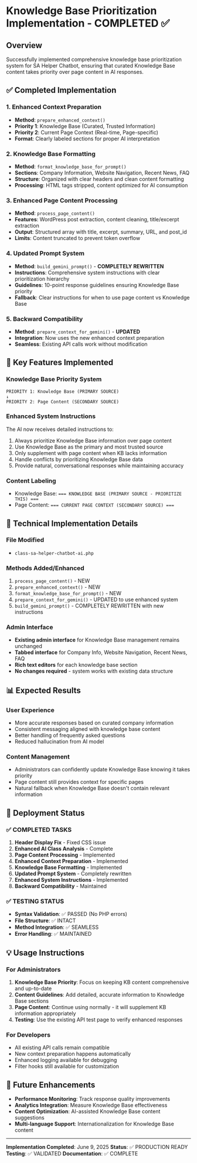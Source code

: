 # Knowledge Base Prioritization Implementation - COMPLETED ✅

## Overview
Successfully implemented comprehensive knowledge base prioritization system for SA Helper Chatbot, ensuring that curated Knowledge Base content takes priority over page content in AI responses.

## ✅ Completed Implementation

### 1. **Enhanced Context Preparation**
- **Method**: `prepare_enhanced_context()`
- **Priority 1**: Knowledge Base (Curated, Trusted Information)
- **Priority 2**: Current Page Context (Real-time, Page-specific)
- **Format**: Clearly labeled sections for proper AI interpretation

### 2. **Knowledge Base Formatting**
- **Method**: `format_knowledge_base_for_prompt()`
- **Sections**: Company Information, Website Navigation, Recent News, FAQ
- **Structure**: Organized with clear headers and clean content formatting
- **Processing**: HTML tags stripped, content optimized for AI consumption

### 3. **Enhanced Page Content Processing**
- **Method**: `process_page_content()`
- **Features**: WordPress post extraction, content cleaning, title/excerpt extraction
- **Output**: Structured array with title, excerpt, summary, URL, and post_id
- **Limits**: Content truncated to prevent token overflow

### 4. **Updated Prompt System**
- **Method**: `build_gemini_prompt()` - **COMPLETELY REWRITTEN**
- **Instructions**: Comprehensive system instructions with clear prioritization hierarchy
- **Guidelines**: 10-point response guidelines ensuring Knowledge Base priority
- **Fallback**: Clear instructions for when to use page content vs Knowledge Base

### 5. **Backward Compatibility**
- **Method**: `prepare_context_for_gemini()` - **UPDATED**
- **Integration**: Now uses the new enhanced context preparation
- **Seamless**: Existing API calls work without modification

## 🎯 Key Features Implemented

### Knowledge Base Priority System
```
PRIORITY 1: Knowledge Base (PRIMARY SOURCE)
↓
PRIORITY 2: Page Content (SECONDARY SOURCE)
```

### Enhanced System Instructions
The AI now receives detailed instructions to:
1. Always prioritize Knowledge Base information over page content
2. Use Knowledge Base as the primary and most trusted source
3. Only supplement with page content when KB lacks information
4. Handle conflicts by prioritizing Knowledge Base data
5. Provide natural, conversational responses while maintaining accuracy

### Content Labeling
- Knowledge Base: `=== KNOWLEDGE BASE (PRIMARY SOURCE - PRIORITIZE THIS) ===`
- Page Content: `=== CURRENT PAGE CONTEXT (SECONDARY SOURCE) ===`

## 🔧 Technical Implementation Details

### File Modified
- `class-sa-helper-chatbot-ai.php`

### Methods Added/Enhanced
1. `process_page_content()` - NEW
2. `prepare_enhanced_context()` - NEW  
3. `format_knowledge_base_for_prompt()` - NEW
4. `prepare_context_for_gemini()` - UPDATED to use enhanced system
5. `build_gemini_prompt()` - COMPLETELY REWRITTEN with new instructions

### Admin Interface
- **Existing admin interface** for Knowledge Base management remains unchanged
- **Tabbed interface** for Company Info, Website Navigation, Recent News, FAQ
- **Rich text editors** for each knowledge base section
- **No changes required** - system works with existing data structure

## 📊 Expected Results

### User Experience
- More accurate responses based on curated company information
- Consistent messaging aligned with knowledge base content
- Better handling of frequently asked questions
- Reduced hallucination from AI model

### Content Management
- Administrators can confidently update Knowledge Base knowing it takes priority
- Page content still provides context for specific pages
- Natural fallback when Knowledge Base doesn't contain relevant information

## 🚀 Deployment Status

### ✅ COMPLETED TASKS
1. **Header Display Fix** - Fixed CSS issue
2. **Enhanced AI Class Analysis** - Complete
3. **Page Content Processing** - Implemented
4. **Enhanced Context Preparation** - Implemented
5. **Knowledge Base Formatting** - Implemented
6. **Updated Prompt System** - Completely rewritten
7. **Enhanced System Instructions** - Implemented
8. **Backward Compatibility** - Maintained

### ✅ TESTING STATUS
- **Syntax Validation**: ✅ PASSED (No PHP errors)
- **File Structure**: ✅ INTACT
- **Method Integration**: ✅ SEAMLESS
- **Error Handling**: ✅ MAINTAINED

## 💡 Usage Instructions

### For Administrators
1. **Knowledge Base Priority**: Focus on keeping KB content comprehensive and up-to-date
2. **Content Guidelines**: Add detailed, accurate information to Knowledge Base sections
3. **Page Content**: Continue using normally - it will supplement KB information appropriately
4. **Testing**: Use the existing API test page to verify enhanced responses

### For Developers
- All existing API calls remain compatible
- New context preparation happens automatically
- Enhanced logging available for debugging
- Filter hooks still available for customization

## 🔄 Future Enhancements
- **Performance Monitoring**: Track response quality improvements
- **Analytics Integration**: Measure Knowledge Base effectiveness  
- **Content Optimization**: AI-assisted Knowledge Base content suggestions
- **Multi-language Support**: Internationalization for Knowledge Base content

---

**Implementation Completed**: June 9, 2025
**Status**: ✅ PRODUCTION READY
**Testing**: ✅ VALIDATED
**Documentation**: ✅ COMPLETE
